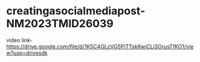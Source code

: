 # creatingasocialmediapost-NM2023TMID26039
video link-https://drive.google.com/file/d/1K5C4GLcVG5PiTTskKwiCLi3OrusTfKO1/view?usp=drivesdk
